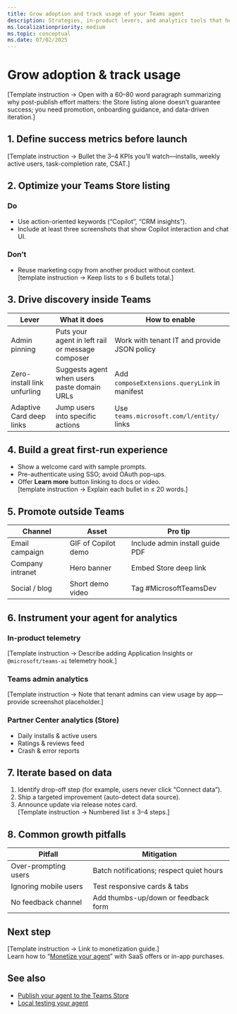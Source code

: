 ```yaml
---
title: Grow adoption and track usage of your Teams agent  
description: Strategies, in-product levers, and analytics tools that help you drive installs, engagement, and retention for your AI-powered agent.  
ms.localizationpriority: medium  
ms.topic: conceptual
ms.date: 07/02/2025  
---
```

# Grow adoption & track usage  

[Template instruction → Open with a 60–80 word paragraph summarizing why post-publish effort matters: the Store listing alone doesn’t guarantee success; you need promotion, onboarding guidance, and data-driven iteration.]

## 1. Define success metrics before launch  

[Template instruction → Bullet the 3–4 KPIs you’ll watch—installs, weekly active users, task-completion rate, CSAT.]  

## 2. Optimize your Teams Store listing  

### Do  

- Use action-oriented keywords (“Copilot”, “CRM insights”).  
- Include at least three screenshots that show Copilot interaction and chat UI.  

### Don’t  

- Reuse marketing copy from another product without context.  
[template instruction → Keep lists to ≤ 6 bullets total.]

## 3. Drive discovery inside Teams  

| Lever | What it does | How to enable |  
|-------|--------------|---------------|  
| Admin pinning | Puts your agent in left rail or message composer | Work with tenant IT and provide JSON policy |  
| Zero-install link unfurling | Suggests agent when users paste domain URLs | Add `composeExtensions.queryLink` in manifest |  
| Adaptive Card deep links | Jump users into specific actions | Use `teams.microsoft.com/l/entity/` links |  

## 4. Build a great first-run experience  

- Show a welcome card with sample prompts.  
- Pre-authenticate using SSO; avoid OAuth pop-ups.  
- Offer **Learn more** button linking to docs or video.  
[template instruction → Explain each bullet in ≤ 20 words.]

## 5. Promote outside Teams  

| Channel | Asset | Pro tip |  
|---------|-------|---------|  
| Email campaign | GIF of Copilot demo | Include admin install guide PDF |  
| Company intranet | Hero banner | Embed Store deep link |  
| Social / blog | Short demo video | Tag #MicrosoftTeamsDev |

## 6. Instrument your agent for analytics  

### In-product telemetry  

[Template instruction → Describe adding Application Insights or `@microsoft/teams-ai` telemetry hook.]  

### Teams admin analytics  

[Template instruction → Note that tenant admins can view usage by app—provide screenshot placeholder.]

### Partner Center analytics (Store)  

- Daily installs & active users  
- Ratings & reviews feed  
- Crash & error reports  

## 7. Iterate based on data  

1. Identify drop-off step (for example, users never click “Connect data”).  
2. Ship a targeted improvement (auto-detect data source).  
3. Announce update via release notes card.  
[Template instruction → Numbered list ≤ 3–4 steps.]

## 8. Common growth pitfalls  

| Pitfall | Mitigation |  
|---------|-----------|  
| Over-prompting users | Batch notifications; respect quiet hours |  
| Ignoring mobile users | Test responsive cards & tabs |  
| No feedback channel | Add thumbs-up/down or feedback form |

## Next step  

[Template instruction → Link to monetization guide.]  
Learn how to “[Monetize your agent](monetize-your-agent.md)” with SaaS offers or in-app purchases.

## See also  

- [Publish your agent to the Teams Store](publish-your-agent-to-teams-store.md)  
- [Local testing your agent](../test/local-testing-your-agent.md)
